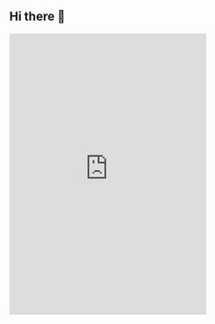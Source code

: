 ## Hi there 👋

<html>
    <iframe 
        src="https://discord.com/widget?id=1257925183503863818&theme=dark"
        width="350"
        height="500"
        allowtransparency="true"
        frameborder="0"
        sandbox="allow-popups allow-popups-to-escape-sandbox allow-same-origin allow-scripts">
    </iframe>
</html>
